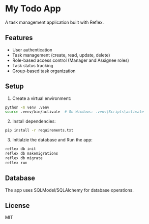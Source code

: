 # My Todo App

A task management application built with Reflex.

## Features
- User authentication
- Task management (create, read, update, delete)
- Role-based access control (Manager and Assignee roles)
- Task status tracking
- Group-based task organization

## Setup

1. Create a virtual environment:
```bash
python -m venv .venv
source .venv/bin/activate  # On Windows: .venv\Scripts\activate
```

2. Install dependencies:
```bash
pip install -r requirements.txt
```

3. Initialzie the database and Run the app:
```bash
reflex db init
reflex db makemigrations
reflex db migrate
reflex run
```



## Database

The app uses SQLModel/SQLAlchemy for database operations. 
## License

MIT 